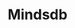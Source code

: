 ---
created: '2025-09-16T15:05:15.652608'
modified: '2025-09-17T15:35:59.465912'
ship_factor: 5
subtype: mcp-servers
tags: []
title: Mindsdb
type: tool
version: 1
---